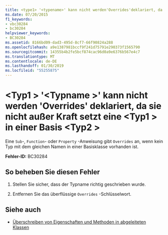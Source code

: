 ```yaml
---
title: <type1> '<typename>' kann nicht werden'Overrides'deklariert, da es nicht überschreibt eine <type1> in einer Basis <type2>
ms.date: 07/20/2015
f1_keywords:
- vbc30284
- bc30284
helpviewer_keywords:
- BC30284
ms.assetid: 8166bd09-dad3-495d-8cf7-66f90824a288
ms.openlocfilehash: a9e1387981bccf9f241d75791e290373f1565790
ms.sourcegitcommit: 14355b4b2fe5bcf874cac96d0a9e6376b567e4c7
ms.translationtype: MT
ms.contentlocale: de-DE
ms.lasthandoff: 01/30/2019
ms.locfileid: "55255875"
---
```

# <a name="type1-typename-cannot-be-declared-overrides-because-it-does-not-override-a-type1-in-a-base-type2"></a>\<Typ1 > '\<Typname >' kann nicht werden 'Overrides' deklariert, da sie nicht außer Kraft setzt eine \<Typ1 > in einer Basis \<Typ2 >
Eine `Sub`-, `Function`- oder `Property` -Anweisung gibt `Overrides` an, wenn kein Typ mit dem gleichen Namen in einer Basisklasse vorhanden ist.  
  
 **Fehler-ID:** BC30284  
  
## <a name="to-correct-this-error"></a>So beheben Sie diesen Fehler  
  
1.  Stellen Sie sicher, dass der Typname richtig geschrieben wurde.  
  
2.  Entfernen Sie das überflüssige `Overrides` -Schlüsselwort.  
  
## <a name="see-also"></a>Siehe auch
- [Überschreiben von Eigenschaften und Methoden in abgeleiteten Klassen](~/docs/visual-basic/programming-guide/language-features/objects-and-classes/inheritance-basics.md#overriding-properties-and-methods-in-derived-classes)
